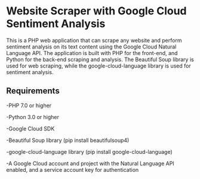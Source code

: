 # Website Scraper with Google Cloud Sentiment Analysis
This is a PHP web application that can scrape any website and perform sentiment analysis on its text content using the Google Cloud Natural Language API. The application is built with PHP for the front-end, and Python for the back-end scraping and analysis. The Beautiful Soup library is used for web scraping, while the google-cloud-language library is used for sentiment analysis.

## Requirements
-PHP 7.0 or higher

-Python 3.0 or higher

-Google Cloud SDK

-Beautiful Soup library (pip install beautifulsoup4)

-google-cloud-language library (pip install google-cloud-language)

-A Google Cloud account and project with the Natural Language API enabled, and a service account key for authentication
